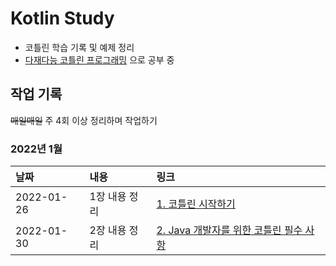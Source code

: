 # Kotlin Study
- 코틀린 학습 기록 및 예제 정리
- [다재다능 코틀린 프로그래밍] 으로 공부 중

## 작업 기록
~~매일매일~~ 주 4회 이상 정리하며 작업하기

### **2022년 1월**
|날짜|내용|링크|
|:---|:---|:---|
|2022-01-26|1장 내용 정리|[1. 코틀린 시작하기](https://blog.rgbplace.com/407)|
|2022-01-30|2장 내용 정리|[2. Java 개발자를 위한 코틀린 필수 사항](https://blog.rgbplace.com/409)|

[다재다능 코틀린 프로그래밍]: https://www.google.com/search?q=%EB%8B%A4%EC%9E%AC%EB%8B%A4%EB%8A%A5+%EC%BD%94%ED%8B%80%EB%A6%B0+%ED%94%84%EB%A1%9C%EA%B7%B8%EB%9E%98%EB%B0%8D&oq=%EB%8B%A4%EC%9E%AC%EB%8B%A4%EB%8A%A5+%EC%BD%94%ED%8B%80%EB%A6%B0+%ED%94%84%EB%A1%9C%EA%B7%B8%EB%9E%98%EB%B0%8D&aqs=chrome..69i57.3773j0j7&sourceid=chrome&ie=UTF-8
